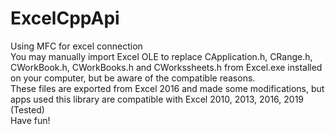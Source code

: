 # ExcelCppApi
Using MFC for excel connection  
You may manually import Excel OLE to replace CApplication.h, CRange.h, CWorkBook.h, CWorkBooks.h and CWorkssheets.h from Excel.exe installed on your computer, but be aware of the compatible reasons.  
These files are exported from Excel 2016 and made some modifications, but apps used this library are compatible with Excel 2010, 2013, 2016, 2019 (Tested)  
Have fun!